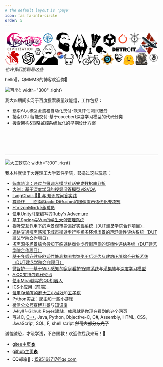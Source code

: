 ```yaml
---
# the default layout is 'page'
icon: fas fa-info-circle
order: 5
---
```


![我熟悉的元素](/assets/img/about/head.png)
_也许我们能聊聊这些_

hello👋，QMMMS的博客欢迎你👏

![百度](/assets/img/about/baidu.png){: width="300" .right} 

我大四期间实习于百度搜索质量效能组，工作包括：

- 搜索AI大模型全流程自动化交付-效果评估测试服务
- 搜索LGUI智能交付-基于codebert深度学习模型的代码分类
- 搜索架构&策略监控系统优化的早期设计方案

<br />
<br />
<br />
<br />

------

![大工软院](/assets/img/about/school.png){: width="300" .right} 

我本科就读于大连理工大学软件学院，鼓捣过这些玩意：

- [智库慧询：通过与微调大模型对话完成数据库分析](https://qmmms.github.io/posts/llm_database/)
- [大创：基于深度学习的视频问答模型MSVQA](https://qmmms.github.io/posts/%E8%AE%AD%E7%BB%83MSVQA/)
- [LangChain 🦜️🔗 与 知识库问答实践](https://qmmms.github.io/posts/langchain3/)
- [算能杯——面向Stable Diffusion的图像提示语优化专项赛](https://qmmms.github.io/posts/%E7%AE%97%E8%83%BD%E6%9D%AF%E5%A4%8D%E7%9B%98/)
- [HorizonMind小组成员](https://gitee.com/horizon-mind)
- [使用Unity引擎编写的Ruby's Adventure](https://gitee.com/QMMMS/ruby-adventure)
- [基于Spring与Vue的学生大创管理系统](https://gitee.com/QMMMS/ipmsfcsv3)
- [视听交互作用下的声景观审美偏好实验系统（DUT建艺学院合作项目）](https://qmmms.github.io/posts/DUTsoftware/)
- [道路交通噪声感知下城市街道步行空间多环境场景的声舒适性评估系统（DUT建艺学院合作项目）](https://qmmms.github.io/posts/DUTsoftware/)
- [多声源多场景综合感知下临道路商业步行街声景的舒适性评估系统（DUT建艺学院合作项目）](https://qmmms.github.io/posts/DUTsoftware/)
- [基于多感官健康舒适性能高校图书馆使用后评估及建筑环境综合分析系统（DUT建艺学院合作项目）](https://qmmms.github.io/posts/DUTsoftware/)
- [微智护——基于WiFi感知的家庭看护/保障系统](https://github.com/saurlax/WiGuard)与[采集端](https://github.com/saurlax/wifall)与[深度学习模型](https://qmmms.github.io/posts/CSI-fall/)
- [AIGC支持的现代论坛](https://qmmms.github.io/posts/forum/)
- [使用Mirai编写的QQ机器人](https://gitee.com/QMMMS/mirai-plugin-example)
- [iOS小应用（前端）](https://gitee.com/QMMMS/reading-notes/tree/main/%E4%BC%A0%E6%99%BA%20iOS/qms_15_%E4%B8%80%E4%B8%AA%E6%80%BB%E7%BB%93)
- [使用Qt编写的翻大工小游戏](https://gitee.com/QMMMS/dutgame)和[五子棋](https://gitee.com/QMMMS/ms-chess)
- Python实战：[爬虫](https://gitee.com/QMMMS/small-spider)和[一些小游戏](https://gitee.com/QMMMS/small-game)
- [微信公众号赛博升哥](https://mp.weixin.qq.com/mp/appmsgalbum?__biz=Mzg2NDgyNjY1Ng==&action=getalbum&album_id=2543018248246919170&scene=173&from_msgid=2247484157&from_itemidx=1&count=3&nolastread=1#wechat_redirect)与[知识库](https://gitee.com/QMMMS/reading-notes)
- [Jekyll与Github Pages建站](/posts/Jekyll与Github-pages建站/)，成果就是你现在看到的这个网页
- 写过C, [C++](https://www.luogu.com.cn/user/574091#practice), Java, Python, Objective-C, C#, Assembly, HTML, CSS, JavaScript, SQL, R, shell script ~~然而大部分忘光了~~

诚惶诚恐，才疏学浅，不吝赐教！欢迎你找我来玩！👼

- [gitee主页🏠](https://gitee.com/QMMMS)
- [github主页🏠](https://github.com/QMMMS)
- QQ邮箱📮：1595168717@qq.com

